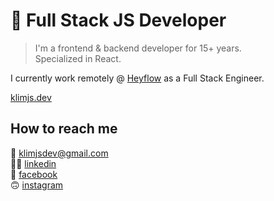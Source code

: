 # 🦀 Full Stack JS Developer

> I'm a frontend & backend developer for 15+ years.  
> Specialized in React.

I currently work remotely @ [Heyflow](https://heyflow.com) as a Full Stack Engineer.

[klimjs.dev](https://klimjs.dev)

## How to reach me
📧 klimjsdev@gmail.com  
👨‍💻 [linkedin](https://www.linkedin.com/in/klimjs)  
💬 [facebook](https://www.facebook.com/klim.semenov)  
🙃 [instagram](https://www.instagram.com/klimjs)
